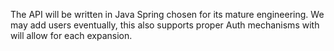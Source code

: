 The API will be written in Java Spring chosen for its mature engineering.
We may add users eventually, this also supports proper Auth mechanisms with will allow for each expansion.  